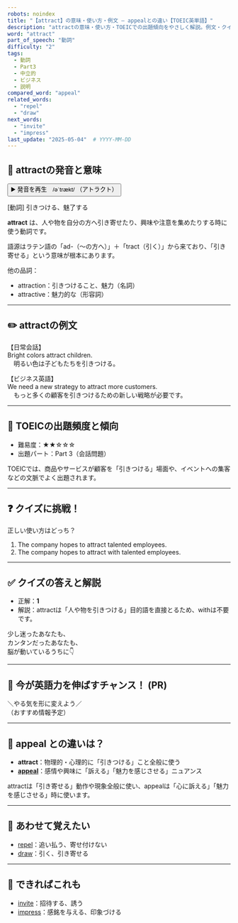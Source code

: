 ```yaml
---
robots: noindex
title: "【attract】の意味・使い方・例文 ― appealとの違い【TOEIC英単語】"
description: "attractの意味・使い方・TOEICでの出題傾向をやさしく解説。例文・クイズ付きでappealとの違いもわかりやすく学べます。"
word: "attract"
part_of_speech: "動詞"
difficulty: "2"
tags:
  - 動詞
  - Part3
  - 中立的
  - ビジネス
  - 説明
compared_word: "appeal"
related_words:
  - "repel"
  - "draw"
next_words:
  - "invite"
  - "impress"
last_update: "2025-05-04"  # YYYY-MM-DD
---
```


## 🔰 attractの発音と意味

<button class="play-audio" onclick="playTTS('attract')">
  <span class="play-audio-main">
    ▶️ 発音を再生　/əˈtrækt/
  </span>
  <span class="play-audio-sub">
    （アトラクト）
  </span>
</button>

[動詞] 引きつける、魅了する

**attract** は、人や物を自分の方へ引き寄せたり、興味や注意を集めたりする時に使う動詞です。

語源はラテン語の「ad-（～の方へ）」＋「tract（引く）」から来ており、「引き寄せる」という意味が根本にあります。

他の品詞：  
- attraction：引きつけること、魅力（名詞）
- attractive：魅力的な（形容詞）

---

## ✏️ attractの例文

【日常会話】  
Bright colors attract children.  
　明るい色は子どもたちを引きつける。

【ビジネス英語】  
We need a new strategy to attract more customers.  
　もっと多くの顧客を引きつけるための新しい戦略が必要です。

---

## 🎯 TOEICの出題頻度と傾向

- 難易度：★★☆☆☆
- 出題パート：Part 3（会話問題）

TOEICでは、商品やサービスが顧客を「引きつける」場面や、イベントへの集客などの文脈でよく出題されます。

---

## ❓ クイズに挑戦！

正しい使い方はどっち？

1. The company hopes to attract talented employees.  
2. The company hopes to attract with talented employees.

---

## ✅ クイズの答えと解説

- 正解：**1**
- 解説：attractは「人や物を引きつける」目的語を直接とるため、withは不要です。

少し迷ったあなたも、  
カンタンだったあなたも、  
脳が動いているうちに👇️

---

## 🚀 今が英語力を伸ばすチャンス！ (PR)

<div class="info-center">
＼やる気を形に変えよう／<br>  
（おすすめ情報予定）
</div>

---

## 🤔  appeal との違いは？

- **attract**：物理的・心理的に「引きつける」こと全般に使う
- **[appeal](/appeal)**：感情や興味に「訴える」「魅力を感じさせる」ニュアンス

attractは「引き寄せる」動作や現象全般に使い、appealは「心に訴える」「魅力を感じさせる」時に使います。

---

## 🧩 あわせて覚えたい

- [repel](/repel)：追い払う、寄せ付けない
- [draw](/draw)：引く、引き寄せる

---

## 📖 できればこれも

- [invite](/invite)：招待する、誘う
- [impress](/impress)：感銘を与える、印象づける

<!-- cvid: aid42_bid12 -->
